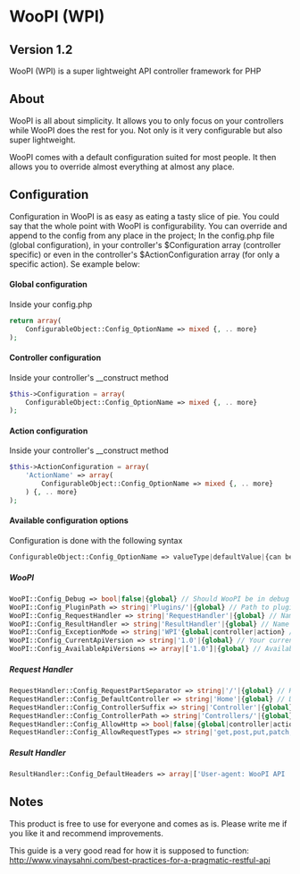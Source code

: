WooPI (WPI)
==================

Version 1.2
-----------
WooPI (WPI) is a super lightweight API controller framework for PHP

About
-----------
WooPI is all about simplicity. It allows you to only focus on your controllers while WooPI does the rest for you. Not only is it very configurable but also super lightweight.

WooPI comes with a default configuration suited for most people. It then allows you to override almost everything at almost any place.

Configuration
-----------
Configuration in WooPI is as easy as eating a tasty slice of pie. You could say that the whole point with WooPI is configurability. You can override and append to the config from any place in the project; In the config.php file (global configuration), in your controller's $Configuration array (controller specific) or even in the controller's $ActionConfiguration array (for only a specific action). Se example below:

#### Global configuration ####
Inside your config.php

```php
return array(
	ConfigurableObject::Config_OptionName => mixed {, .. more}
);
```

#### Controller configuration ####
Inside your controller's __construct method

```php
$this->Configuration = array(
	ConfigurableObject::Config_OptionName => mixed {, .. more}
);
```

#### Action configuration ####
Inside your controller's __construct method

```php
$this->ActionConfiguration = array(
	'ActionName' => array(
		ConfigurableObject::Config_OptionName => mixed {, .. more}
	) {, .. more}
);
```

#### Available configuration options ####
Configuration is done with the following syntax

```php
ConfigurableObject::Config_OptionName => valueType|defaultValue|{can be overriden in global|controller|action} // Comment
```

##### WooPI #####
```php
WooPI::Config_Debug => bool|false|{global} // Should WooPI be in debug mode
WooPI::Config_PluginPath => string|'Plugins/'|{global} // Path to plugins
WooPI::Config_RequestHandler => string|'RequestHandler'|{global} // Name of request handler class (allows you to override the requesthandler if you want more functionality)
WooPI::Config_ResultHandler => string|'ResultHandler'|{global} // Name of the result handle class (allows you to override the resulthandler if you want more functionality)
WooPI::Config_ExceptionMode => string|'WPI'{global|controller|action} // How exceptions are handled (name of result type) i.e. 'Json' would handle exceptions using Json
WooPI::Config_CurrentApiVersion => string|'1.0'|{global} // Your current API version (if no version is specified in the url - this will be used)
WooPI::Config_AvailableApiVersions => array|['1.0']|{global} // Available versions of your API (put named folders in the Controllers folder with names excactly like in this array)
```

##### Request Handler #####
```php
RequestHandler::Config_RequestPartSeparator => string|'/'|{global} // How to split the request string (default is /(Version)/(Controller)/(Action)/(.. more parameters separated by value specified here))
RequestHandler::Config_DefaultController => string|'Home'|{global} // Default controller if none is specified
RequestHandler::Config_ControllerSuffix => string|'Controller'|{global} // Controller class name suffix
RequestHandler::Config_ControllerPath => string|'Controllers/'|{global} // Path to controllers
RequestHandler::Config_AllowHttp => bool|false|{global|controller|action} // Allow connections to the API without https
RequestHandler::Config_AllowRequestTypes => string|'get,post,put,patch,delete'|{global|controller|action} // Comma separated request types
```

##### Result Handler #####
```php
ResultHandler::Config_DefaultHeaders => array|['User-agent: WooPI API ' . WOOBIPI_VERSION]|{global|controller|action} // Default headers to set when responding
```

Notes
-----------
This product is free to use for everyone and comes as is. Please write me if you like it and recommend improvements.

This guide is a very good read for how it is supposed to function: http://www.vinaysahni.com/best-practices-for-a-pragmatic-restful-api
